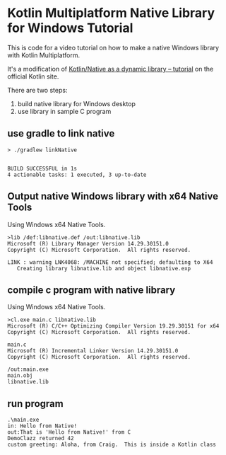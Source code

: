 # Kotlin Multiplatform Native Library for Windows Tutorial

This is code for a video tutorial on how to make a native Windows
library with Kotlin Multiplatform.

It's a modification of
[Kotlin/Native as a dynamic library – tutorial](https://kotlinlang.org/docs/native-dynamic-libraries.html) on the official
Kotlin site.

There are two steps:

1. build native library for Windows desktop
2. use library in sample C program

## use gradle to link native

```text
> ./gradlew linkNative


BUILD SUCCESSFUL in 1s
4 actionable tasks: 1 executed, 3 up-to-date
```

## Output native Windows library with x64 Native Tools

Using Windows x64 Native Tools.


```text
>lib /def:libnative.def /out:libnative.lib
Microsoft (R) Library Manager Version 14.29.30151.0
Copyright (C) Microsoft Corporation.  All rights reserved.

LINK : warning LNK4068: /MACHINE not specified; defaulting to X64
   Creating library libnative.lib and object libnative.exp
```

## compile c program with native library

Using Windows x64 Native Tools.

```text
>cl.exe main.c libnative.lib
Microsoft (R) C/C++ Optimizing Compiler Version 19.29.30151 for x64
Copyright (C) Microsoft Corporation.  All rights reserved.

main.c
Microsoft (R) Incremental Linker Version 14.29.30151.0
Copyright (C) Microsoft Corporation.  All rights reserved.

/out:main.exe
main.obj
libnative.lib
```

## run program

```text
.\main.exe
in: Hello from Native!
out:That is 'Hello from Native!' from C
DemoClazz returned 42
custom greeting: Aloha, from Craig.  This is inside a Kotlin class
```
